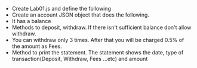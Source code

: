 * Create Lab01.js and define the following
* Create an  account JSON object that does the following.
* It has a balance
* Methods to deposit, withdraw. If there isn't sufficient balance don't allow withdraw.
* You can withdraw only 3 times. After that you will be charged 0.5% of the amount as Fees.
* Method to print the statement. The statement shows the date, type of transaction(Deposit, Withdraw, Fees ...etc) and amount

